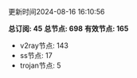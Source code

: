 更新时间2024-08-16 16:10:56

**总订阅: 45**
**总节点: 698**
**有效节点: 165**
- v2ray节点: 143
- ss节点: 17
- trojan节点: 5
